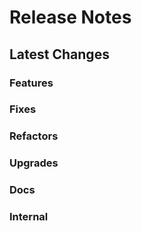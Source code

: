 # Release Notes

## Latest Changes

### Features


### Fixes


### Refactors


### Upgrades


### Docs


### Internal
